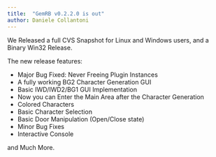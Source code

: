 ```yaml
---
title:  "GemRB v0.2.2.0 is out"
author: Daniele Collantoni
---
```


We Released a full CVS Snapshot for Linux and Windows users, and a Binary Win32 Release.

The new release features:
- Major Bug Fixed: Never Freeing Plugin Instances
- A fully working BG2 Character Generation GUI
- Basic IWD/IWD2/BG1 GUI Implementation
- Now you can Enter the Main Area after the Character Generation
- Colored Characters
- Basic Character Selection
- Basic Door Manipulation (Open/Close state)
- Minor Bug Fixes
- Interactive Console

and Much More.
